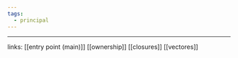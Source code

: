 ```yaml
---
tags:
  - principal
---
```

---
links:
[[entry point  (main)]]
[[ownership]]
[[closures]]
[[vectores]]
